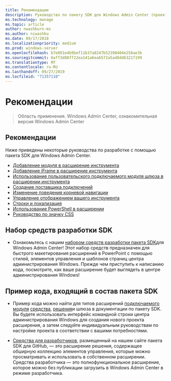 ```yaml
---
title: Рекомендации
description: Руководство по пакету SDK для Windows Admin Center (проект Хонолулу)
ms.technology: manage
ms.topic: article
author: nwashburn-ms
ms.author: niwashbu
ms.date: 09/17/2018
ms.localizationpriority: medium
ms.prod: windows-server
ms.openlocfilehash: b7e091e4b9bef11b37a8247b52390404e258ae3b
ms.sourcegitcommit: 6aff3d88ff22ea141a6ea6572a5ad8dd6321f199
ms.translationtype: MT
ms.contentlocale: ru-RU
ms.lasthandoff: 09/27/2019
ms.locfileid: "71357110"
---
```

# <a name="guides"></a>Рекомендации

>Область применения. Windows Admin Center, ознакомительная версия Windows Admin Center

## <a name="guides"></a>Рекомендации
Ниже приведены некоторые руководства по разработке с помощью пакета SDK для Windows Admin Center.

- [Добавление модуля в расширение инструмента](guides/add-module.md)
- [Добавление iFrame в расширение инструмента](guides/add-iframe.md)
- [Использование пользовательского подключаемого модуля шлюза в расширении инструмента](guides/use-custom-gateway-plugin.md)
- [Создание поставщика подключений](guides/create-connection-provider.md)
- [Изменение поведения корневой навигации](guides/modify-root-navigation.md)
- [Управление отображением вашего инструмента](guides/dynamic-tool-display.md)
- [Строки и локализация](guides/strings-localization.md)
- [Использование PowerShell в расширении](guides/powershell.md)
- [Руководство по значку CSS](guides/cssicons.md)

## <a name="sdk-design-toolkit"></a>Набор средств разработки SDK

- Ознакомьтесь с нашим [набором средств разработки пакета SDK](https://github.com/Microsoft/windows-admin-center-sdk/blob/master/WindowsAdminCenterDesignToolkit.zip)для Windows Admin Center! Этот набор средств предназначен для быстрого макетирования расширений в PowerPoint с помощью стилей, элементов управления и шаблонов страниц центра администрирования Windows. Прежде чем приступить к написанию кода, посмотрите, как ваше расширение будет выглядеть в центре администрирования Windows!

## <a name="sample-code-included-with-the-sdk"></a>Пример кода, входящий в состав пакета SDK

- Пример кода можно найти для типов расширений [подключаемого модуля](develop-gateway-plugin.md) [средства](develop-tool.md), [решения](develop-solution.md)и шлюза в документации по пакету SDK. Вы будете использовать интерфейс командной строки центра администрирования Windows для создания нового проекта расширения, а затем следуйте индивидуальным руководствам по настройке проекта в соответствии с вашими потребностями.

- [Средства для разработчиков](https://aka.ms/wacsdk), размещенный на нашем сайте пакета SDK для GitHub, — это расширение решения, содержащее обширную коллекцию элементов управления, которые можно просматривать и использовать в собственном расширении.  Средства разработчика — это полнофункциональное расширение, которое можно без публикации загрузить в Windows Admin Center в режиме разработчика.
